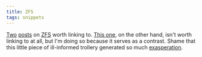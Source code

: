 ```yaml
---
title: ZFS
tags: snippets
---
```


[Two](http://mjtsai.com/blog/2007/10/08/zfs/) [posts](http://drewthaler.blogspot.com/2007/10/don-be-zfs-hater.html) on [ZFS](http://wincent.dev/wiki/ZFS) worth linking to. [This one](http://www.macjournals.com/news/2007/10/04), on the other hand, isn't worth linking to at all, but I'm doing so because it serves as a contrast. Shame that this little piece of ill-informed trollery generated so much [exasperation](http://fukamachi.org/wp/2007/10/06/know-nothing-gruber-links-to-know-nothing-macjournal-annoyance-ensues/).

